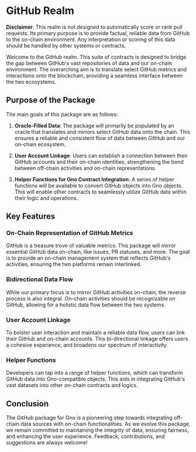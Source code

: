 # GitHub Realm

**Disclaimer**: This realm is not designed to automatically score or rank pull
requests. Its primary purpose is to provide factual, reliable data from GitHub
to the on-chain environment. Any interpretation or scoring of this data should
be handled by other systems or contracts.

Welcome to the GitHub realm. This suite of contracts is designed to bridge the
gap between GitHub's vast repositories of data and our on-chain environment. The
overarching aim is to translate select GitHub metrics and interactions onto the
blockchain, providing a seamless interface between the two ecosystems.

## Purpose of the Package

The main goals of this package are as follows:

1. **Oracle-Filled Data**: The package will primarily be populated by an oracle
   that translates and mirrors select GitHub data onto the chain. This ensures a
   reliable and consistent flow of data between GitHub and our on-chain
   ecosystem.

2. **User Account Linkage**: Users can establish a connection between their
   GitHub accounts and their on-chain identities, strengthening the bond between
   off-chain activities and on-chain representations.

3. **Helper Functions for Gno Contract Integration**: A series of helper
   functions will be available to convert GitHub objects into Gno objects. This
   will enable other contracts to seamlessly utilize GitHub data within their
   logic and operations.

## Key Features

### On-Chain Representation of GitHub Metrics

GitHub is a treasure trove of valuable metrics. This package will mirror
essential GitHub data on-chain, like issues, PR statuses, and more. The goal is
to provide an on-chain management system that reflects GitHub's activities,
ensuring the two platforms remain interlinked.

### Bidirectional Data Flow

While our primary focus is to mirror GitHub activities on-chain, the reverse
process is also integral. On-chain activities should be recognizable on GitHub,
allowing for a holistic data flow between the two systems.

### User Account Linkage

To bolster user interaction and maintain a reliable data flow, users can link
their GitHub and on-chain accounts. This bi-directional linkage offers users a
cohesive experience, and broadens our spectrum of interactivity.

### Helper Functions

Developers can tap into a range of helper functions, which can transform GitHub
data into Gno-compatible objects. This aids in integrating GitHub's vast
datasets into other on-chain contracts and logics.

## Conclusion

The GitHub package for Gno is a pioneering step towards integrating off-chain
data sources with on-chain functionalities. As we evolve this package, we remain
committed to maintaining the integrity of data, ensuring fairness, and enhancing
the user experience. Feedback, contributions, and suggestions are always
welcome!
